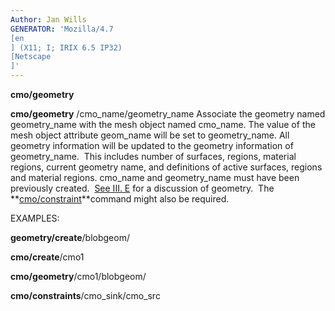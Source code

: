```yaml
---
Author: Jan Wills
GENERATOR: 'Mozilla/4.7 
[en
] (X11; I; IRIX 6.5 IP32) 
[Netscape
]'
---
```


 **cmo/geometry**

  **cmo/geometry** /cmo\_name/geometry\_name
  Associate the geometry named geometry\_name with the mesh object
  named cmo\_name. The value of the mesh object attribute geom\_name
  will be set to geometry\_name. All geometry information will be
  updated to the geometry information of geometry\_name.  This
  includes number of surfaces, regions, material regions, current
  geometry name, and definitions of active surfaces, regions and
  material regions. cmo\_name and geometry\_name must have been
  previously created.  [See III. E](geometries.md) for a discussion
  of geometry.  The **[cmo/constraint](cmo_constraint.md)**command
  might also be required.

 EXAMPLES:

  **geometry/create**/blobgeom/

  **cmo/create**/cmo1

  **cmo/geometry**/cmo1/blobgeom/

  **cmo/constraints**/cmo\_sink/cmo\_src
